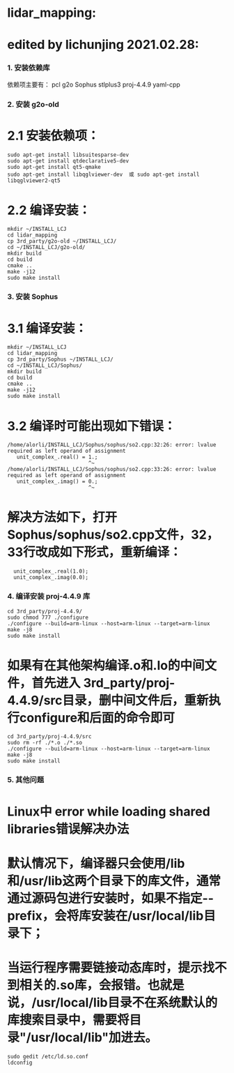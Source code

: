 # lidar_mapping:
# edited by lichunjing 2021.02.28:

### 1. 安装依赖库
依赖项主要有：
pcl
g2o
Sophus
stlplus3
proj-4.4.9
yaml-cpp


### 2. 安装 g2o-old
# 2.1 安装依赖项：
```
sudo apt-get install libsuitesparse-dev
sudo apt-get install qtdeclarative5-dev
sudo apt-get install qt5-qmake
sudo apt-get install libqglviewer-dev  或 sudo apt-get install libqglviewer2-qt5
```

# 2.2 编译安装：
```
mkdir ~/INSTALL_LCJ
cd lidar_mapping
cp 3rd_party/g2o-old ~/INSTALL_LCJ/
cd ~/INSTALL_LCJ/g2o-old/
mkdir build
cd build
cmake ..
make -j12
sudo make install
```

### 3. 安装 Sophus
# 3.1 编译安装：
```
mkdir ~/INSTALL_LCJ
cd lidar_mapping
cp 3rd_party/Sophus ~/INSTALL_LCJ/
cd ~/INSTALL_LCJ/Sophus/
mkdir build
cd build
cmake ..
make -j12
sudo make install
```
# 3.2 编译时可能出现如下错误：
```
/home/alorli/INSTALL_LCJ/Sophus/sophus/so2.cpp:32:26: error: lvalue required as left operand of assignment
   unit_complex_.real() = 1.;
                          ^~
/home/alorli/INSTALL_LCJ/Sophus/sophus/so2.cpp:33:26: error: lvalue required as left operand of assignment
   unit_complex_.imag() = 0.;
                          ^~
```
# 解决方法如下，打开 Sophus/sophus/so2.cpp文件，32，33行改成如下形式，重新编译：
```
  unit_complex_.real(1.0);
  unit_complex_.imag(0.0);
```

### 4. 编译安装 proj-4.4.9 库
```
cd 3rd_party/proj-4.4.9/
sudo chmod 777 ./configure
./configure --build=arm-linux --host=arm-linux --target=arm-linux
make -j8
sudo make install
```
# 如果有在其他架构编译.o和.lo的中间文件，首先进入 3rd_party/proj-4.4.9/src目录，删中间文件后，重新执行configure和后面的命令即可
```
cd 3rd_party/proj-4.4.9/src
sudo rm -rf ./*.o ./*.so
./configure --build=arm-linux --host=arm-linux --target=arm-linux
make -j8
sudo make install
```

### 5. 其他问题
# Linux中 error while loading shared libraries错误解决办法
# 默认情况下，编译器只会使用/lib和/usr/lib这两个目录下的库文件，通常通过源码包进行安装时，如果不指定--prefix，会将库安装在/usr/local/lib目录下；
# 当运行程序需要链接动态库时，提示找不到相关的.so库，会报错。也就是说，/usr/local/lib目录不在系统默认的库搜索目录中，需要将目录"/usr/local/lib"加进去。
```
sudo gedit /etc/ld.so.conf
ldconfig
```


